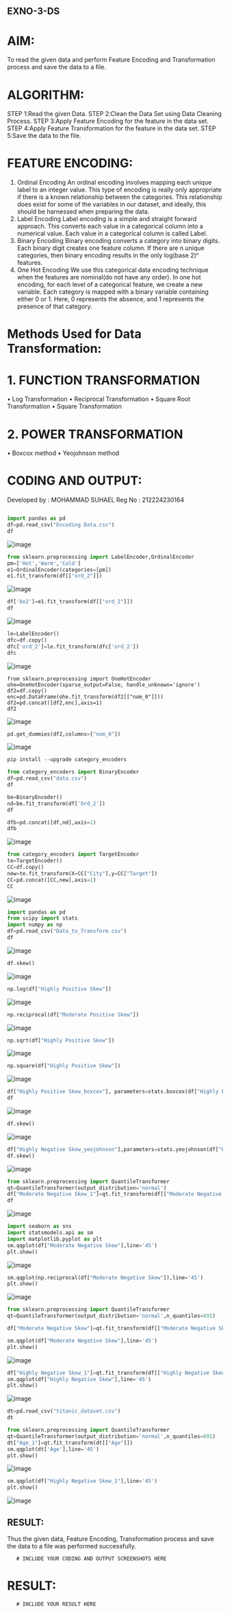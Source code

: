 ## EXNO-3-DS

# AIM:
To read the given data and perform Feature Encoding and Transformation process and save the data to a file.

# ALGORITHM:
STEP 1:Read the given Data.
STEP 2:Clean the Data Set using Data Cleaning Process.
STEP 3:Apply Feature Encoding for the feature in the data set.
STEP 4:Apply Feature Transformation for the feature in the data set.
STEP 5:Save the data to the file.

# FEATURE ENCODING:
1. Ordinal Encoding
An ordinal encoding involves mapping each unique label to an integer value. This type of encoding is really only appropriate if there is a known relationship between the categories. This relationship does exist for some of the variables in our dataset, and ideally, this should be harnessed when preparing the data.
2. Label Encoding
Label encoding is a simple and straight forward approach. This converts each value in a categorical column into a numerical value. Each value in a categorical column is called Label.
3. Binary Encoding
Binary encoding converts a category into binary digits. Each binary digit creates one feature column. If there are n unique categories, then binary encoding results in the only log(base 2)ⁿ features.
4. One Hot Encoding
We use this categorical data encoding technique when the features are nominal(do not have any order). In one hot encoding, for each level of a categorical feature, we create a new variable. Each category is mapped with a binary variable containing either 0 or 1. Here, 0 represents the absence, and 1 represents the presence of that category.

# Methods Used for Data Transformation:
  # 1. FUNCTION TRANSFORMATION
• Log Transformation
• Reciprocal Transformation
• Square Root Transformation
• Square Transformation
  # 2. POWER TRANSFORMATION
• Boxcox method
• Yeojohnson method

# CODING AND OUTPUT:

Developed by : MOHAMMAD SUHAEL
Reg No : 212224230164

```python

import pandas as pd
df=pd.read_csv("Encoding Data.csv")
df
```
![image](https://github.com/user-attachments/assets/14d78407-90d2-433f-8b0d-18e5636035ae)


```py
from sklearn.preprocessing import LabelEncoder,OrdinalEncoder
pm=['Hot','Warm','Cold']
e1=OrdinalEncoder(categories=[pm])
e1.fit_transform(df[["ord_2"]])
```
![image](https://github.com/user-attachments/assets/6b01b78f-5fcf-4aaf-b275-8d999de218b5)


```py
df['bo2']=e1.fit_transform(df[["ord_2"]])
df
```
![image](https://github.com/user-attachments/assets/3b9e2c51-215c-4c5d-8e20-fd5f2a00b61f)


```py
le=LabelEncoder()
dfc=df.copy()
dfc['ord_2']=le.fit_transform(dfc['ord_2'])
dfc
```
![image](https://github.com/user-attachments/assets/05696329-2154-418f-9e3d-2a14183c9124)

```
from sklearn.preprocessing import OneHotEncoder
ohe=OneHotEncoder(sparse_output=False, handle_unknown='ignore')
df2=df.copy()
enc=pd.DataFrame(ohe.fit_transform(df2[["nom_0"]]))
df2=pd.concat([df2,enc],axis=1)
df2
```

![image](https://github.com/user-attachments/assets/8d479293-f0f9-41e2-bc53-5a3cda9ec064)



```py
pd.get_dummies(df2,columns=["nom_0"])
```
![image](https://github.com/user-attachments/assets/22768163-823e-4f58-82b3-4a88013e7111)


```py
pip install --upgrade category_encoders
```

```py
from category_encoders import BinaryEncoder
df=pd.read_csv("data.csv")
df
```


```py
be=BinaryEncoder()
nd=be.fit_transform(df['Ord_2'])
df
```


```py
dfb=pd.concat([df,nd],axis=1)
dfb
```
![image](https://github.com/user-attachments/assets/bf0f6e06-0e7d-468e-b846-0e680f4c7712)



```py
from category_encoders import TargetEncoder
te=TargetEncoder()
CC=df.copy()
new=te.fit_transform(X=CC["City"],y=CC["Target"])
CC=pd.concat([CC,new],axis=1)
CC
```
![image](https://github.com/user-attachments/assets/495ae3e6-1e48-4cc2-bfc8-ceb4ae1cab97)


```py
import pandas as pd
from scipy import stats
import numpy as np
df=pd.read_csv("Data_to_Transform.csv")
df
```
![image](https://github.com/user-attachments/assets/e61b720a-7942-49e1-8d2a-8259579f2246)


```py
df.skew()
```
![image](https://github.com/user-attachments/assets/aa5466b4-cd99-4b44-965f-5d4d3f342d8d)


```py
np.log(df["Highly Positive Skew"])
```
![image](https://github.com/user-attachments/assets/40652859-4b55-48d4-9123-85279852f0aa)


```py
np.reciprocal(df["Moderate Positive Skew"])
```
![image](https://github.com/user-attachments/assets/46b484ce-54f3-43be-b371-172a510d77c6)



```py
np.sqrt(df["Highly Positive Skew"])
```
![image](https://github.com/user-attachments/assets/9ea298bd-b9c7-4e1e-a3d4-44d8cf30d855)


```py
np.square(df["Highly Positive Skew"])
```
![image](https://github.com/user-attachments/assets/af562cc1-ef66-426e-aaec-75734e2b791f)


```py
df["Highly Positive Skew_boxcox"], parameters=stats.boxcox(df["Highly Positive Skew"])
df
```
![image](https://github.com/PriyankaAnnadurai/EXNO-3-DS/assets/118351569/b57d72a9-7e5f-4670-a02f-0ff73104d24f)


```py
df.skew()
```
![image](https://github.com/user-attachments/assets/30db633b-2917-460d-9507-8df37e560c7d)


```py
df["Highly Negative Skew_yeojohnson"],parameters=stats.yeojohnson(df["Highly Negative Skew"])
df.skew()
```
![image](https://github.com/user-attachments/assets/06c78725-d1d2-41ac-866d-23d00b890a47)

```py
from sklearn.preprocessing import QuantileTransformer
qt=QuantileTransformer(output_distribution='normal')
df["Moderate Negative Skew_1"]=qt.fit_transform(df[["Moderate Negative Skew"]])
df
```
![image](https://github.com/user-attachments/assets/19c6457e-11a5-4d97-b2ff-c59ad5d9ba87)

```py
import seaborn as sns
import statsmodels.api as sm
import matplotlib.pyplot as plt
sm.qqplot(df["Moderate Negative Skew"],line='45')
plt.show()
```
![image](https://github.com/user-attachments/assets/6e3f089f-c9d2-40c3-a25b-9dbcca2b2bf3)


```py
sm.qqplot(np.reciprocal(df["Moderate Negative Skew"]),line='45')
plt.show()
```

![image](https://github.com/user-attachments/assets/f0c798d5-3f00-456c-8bb9-3822a476ab24)



```py
from sklearn.preprocessing import QuantileTransformer
qt=QuantileTransformer(output_distribution='normal',n_quantiles=891)

df["Moderate Negative Skew"]=qt.fit_transform(df[["Moderate Negative Skew"]])

sm.qqplot(df["Moderate Negative Skew"],line='45')
plt.show()
```

![image](https://github.com/user-attachments/assets/3945deb5-3e8d-4aaf-ac3c-2a35398fc6cd)



```py
df["Highly Negative Skew_1"]=qt.fit_transform(df[["Highly Negative Skew"]])
sm.qqplot(df["Highly Negative Skew"],line='45')
plt.show()
```

![image](https://github.com/user-attachments/assets/2b488911-00cb-4c76-bf2f-76950ff40c0b)


```py
dt=pd.read_csv("titanic_dataset.csv")
dt
```

```py
from sklearn.preprocessing import QuantileTransformer
qt=QuantileTransformer(output_distribution='normal',n_quantiles=891)
dt["Age_1"]=qt.fit_transform(dt[["Age"]])
sm.qqplot(dt['Age'],line='45') 
plt.show()
```
![image](https://github.com/user-attachments/assets/af17cebf-e434-4a81-b9e6-0f71a03d1024)

```py
sm.qqplot(df["Highly Negative Skew_1"],line='45')
plt.show()
```

![image](https://github.com/user-attachments/assets/f65a4260-15c8-4325-8f1e-c3ddfa1c709b)




## RESULT:
Thus the given data, Feature Encoding, Transformation process and save the data to a file was performed successfully.
       

       # INCLUDE YOUR CODING AND OUTPUT SCREENSHOTS HERE
# RESULT:
       # INCLUDE YOUR RESULT HERE

       
